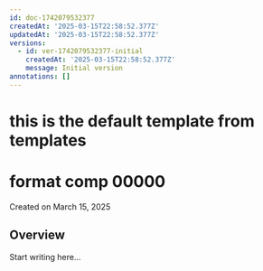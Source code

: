 ```yaml
---
id: doc-1742079532377
createdAt: '2025-03-15T22:58:52.377Z'
updatedAt: '2025-03-15T22:58:52.377Z'
versions:
  - id: ver-1742079532377-initial
    createdAt: '2025-03-15T22:58:52.377Z'
    message: Initial version
annotations: []
---
```

# this is the default template from templates

# format comp 00000

Created on March 15, 2025


## Overview




Start writing here...
